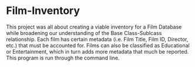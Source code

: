 # Film-Inventory
This project was all about creating a viable inventory for a Film Database while broadening our understanding of the Base Class-Sublcass relationship. Each film has certain metadata (i.e. Film Title, Film ID, Director, etc.) that must be accounted for. Films can also be classified as Educational or Entertainment, which in turn adds more metadata that much be reported. This program is run through the command line.
